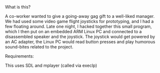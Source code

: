 What is this?

A co-worker wanted to give a going-away gag gift to a well-liked manager. We had used some video game flight joysticks for prototyping, and I had a few floating around. Late one night, I hacked together this small program, which I then put on an embedded ARM Linux PC and connected to a disassembled speaker and the joystick. The joystick would get powered by an AC adapter, the Linux PC would read button presses and play humorous sound-bites related to the project.

Requirements:

This uses SDL and mplayer (called via execlp)


